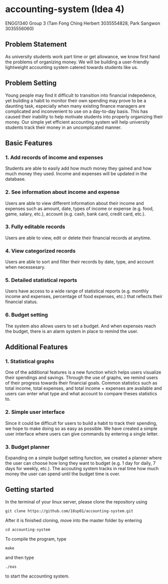 # accounting-system (Idea 4)
ENGG1340 Group 3 (Tam Fong Ching Herbert 3035554828, Park Sangwon 3035556060)

## Problem Statement
As university students work part time or get allowance, we know first hand the problems of organizing money. We will be building a user-friendly lightweight accounting system catered towards students like us.

## Problem Setting
Young people may find it difficult to transition into financial indepedence, yet building a habit to monitor their own spending may prove to be a daunting task, especially when many existing finance managers are complicated and inconvenient to use on a day-to-day basis. This has caused their inability to help motivate students into properly organizing their money. Our simple yet efficient accounting system will help university students track their money in an uncomplicated manner. 

## Basic Features
### 1. Add records of income and expenses
Students are able to easily add how much money they gained and how much money they used. Income and expenses will be updated in the database.
### 2. See information about income and expense
Users are able to view different information about their income and expenses such as amount, date, types of income or expense (e.g. food, game, salary, etc.), account (e.g. cash, bank card, credit card, etc.).
### 3. Fully editable records
Users are able to view, edit or delete their financial records at anytime.
### 4. View categorized records
Users are able to sort and filter their records by date, type, and account when necessesary.
### 5. Detailed statistical reports
Users have access to a wide range of statistical reports (e.g. monthly income and expenses, percentage of food expenses, etc.) that reflects their financial status.
### 6. Budget setting
The system also allows users to set a budget. And when expenses reach the budget, there is an alarm system in place to remind the user.

## Additional Features
### 1. Statistical graphs
One of the additional features is a new function which helps users visualize their spendings and savings. Through the use of graphs, we remind users of their progress towards their financial goals. Common statistics such as total income, total expenses, and total income + expenses are available and users can enter what type and what account to compare theses statistics to.
### 2. Simple user interface
Since it could be difficult for users to build a habit to track their spending, we hope to make doing so as easy as possible. We have created a simple user interface where users can give commands by entering a single letter. 
### 3. Budget planner
Expanding on a simple budget setting function, we created a planner where the user can choose how long they want to budget (e.g. 1 day for daily, 7 days for weekly, etc.). The accouting system tracks in real time how much money the user can spend until the budget time is over.

## Getting started
In the terminal of your linux server, please clone the repository using
```
git clone https://github.com/18sp01/accounting-system.git
```
After it is finished cloning, move into the master folder by entering
```
cd accounting-system
```
To compile the program, type
```
make
```
and then type
```
./eas
```
to start the accounting system.
